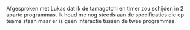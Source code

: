 Afgesproken met Lukas dat ik de tamagotchi en timer zou schijden in 2 aparte programmas. Ik houd me nog steeds aan de specificaties die op teams staan maar er is geen interactie tussen de twee programmas.
